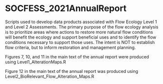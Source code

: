# SOCFESS_2021AnnualReport
Scripts used to develop data products associated with Flow Ecology Level 1 and Level 2 Assessments.  The primary purpose of the flow ecology analysis is to prioritize areas where actions to restore more natural flow conditions will benefit the ecology and support beneficial uses and to identify the flow conditions necessary to support those uses. The intent is NOT to establish flow criteria, but to inform restoration and management planning. 

Figures 7, 10, and 11 in the main text of the annual report were produced using Level1_AlterationMaps.R

Figure 12 in the main text of the annual report was produced using Level2_BioRelevant_Flow_Alteration_Maps.R
